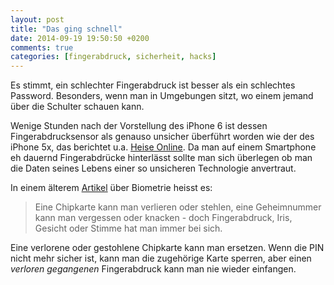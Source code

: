 ```yaml
---
layout: post
title: "Das ging schnell"
date: 2014-09-19 19:50:50 +0200
comments: true
categories: [fingerabdruck, sicherheit, hacks]
---
```

[l1]: http://www.heise.de/newsticker/meldung/Fingerabdrucksensor-des-iPhone-6-ueberlistet-2399891.html?wt_mc=rss.ho.beitrag.rdf 
[l2]: http://www.bild-der-wissenschaft.de/bdw/bdwlive/heftarchiv/index2.php?object_id=10094074

Es stimmt, ein schlechter Fingerabdruck ist besser als ein schlechtes Password. Besonders, wenn man in Umgebungen sitzt, wo einem jemand über die Schulter schauen kann. 

Wenige Stunden nach der Vorstellung des iPhone 6 ist dessen Fingerabdrucksensor als genauso unsicher überführt worden wie der des iPhone 5x, das berichtet u.a. [Heise Online][l1]. Da man auf einem Smartphone eh dauernd Fingerabdrücke hinterlässt sollte man sich überlegen ob man die Daten seines Lebens einer so unsicheren Technologie anvertraut.

In einem älterem [Artikel][l2] über Biometrie heisst es:
> Eine Chipkarte kann man verlieren oder stehlen, eine Geheimnummer kann man vergessen oder knacken - doch Fingerabdruck, Iris, Gesicht oder Stimme hat man immer bei sich.

Eine verlorene oder gestohlene Chipkarte kann man ersetzen. Wenn die PIN nicht mehr sicher ist, kann man die zugehörige Karte sperren, aber einen _verloren gegangenen_ Fingerabdruck kann man nie wieder einfangen.

